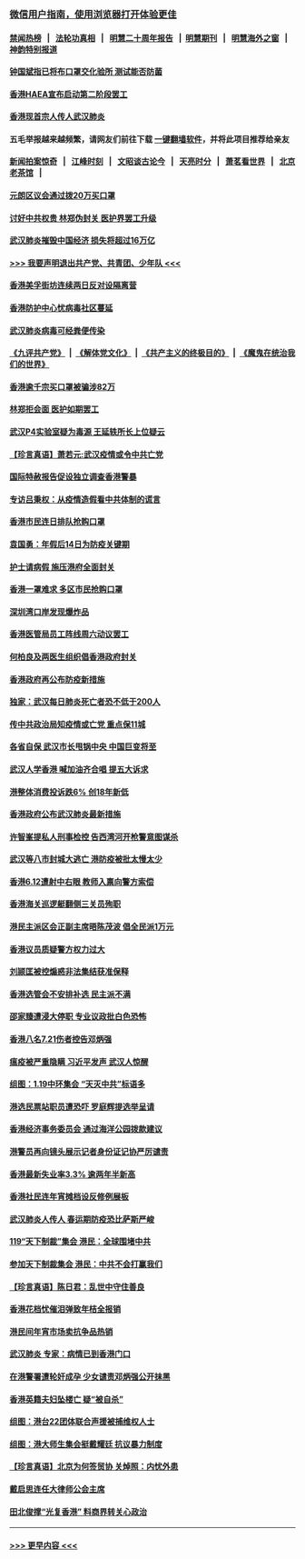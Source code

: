 ### [微信用户指南，使用浏览器打开体验更佳](https://github.com/gfw-breaker/banned-news1/blob/master/indexes/wechat-guide.md?t=0)
#### [禁闻热榜](热点新闻.md?t=0)  &nbsp;&nbsp;|&nbsp;&nbsp; [法轮功真相](https://github.com/gfw-breaker/truth/blob/master/README.md?t=0) &nbsp;&nbsp;|&nbsp;&nbsp; [明慧二十周年报告](https://github.com/gfw-breaker/mh-reports/blob/master/README.md?t=0) &nbsp;&nbsp;|&nbsp;&nbsp;[明慧期刊](https://github.com/gfw-breaker/mh-qikan) &nbsp;&nbsp;|&nbsp;&nbsp; [明慧海外之窗](https://github.com/gfw-breaker/mh-news/blob/master/README.md?t=0) &nbsp;&nbsp;|&nbsp;&nbsp; [神韵特别报道](https://github.com/gfw-breaker/mh-news/blob/master/shenyun.md?t=0)
#### [钟国斌指已将布口罩交化验所 测试能否防菌](../pages/nsc415/n11842783.md?t=02041822) 
#### [香港HAEA宣布启动第二阶段罢工](../pages/nsc415/n11842723.md?t=02041822) 
#### [香港现首宗人传人武汉肺炎](../pages/nsc415/n11842766.md?t=02041822) 
#### 五毛举报越来越频繁，请网友们前往下载 [一键翻墙软件](https://github.com/gfw-breaker/ssr-accounts)，并将此项目推荐给亲友
#### [新闻拍案惊奇](https://github.com/gfw-breaker/banned-news1/blob/master/pages/link4.md) &nbsp;&nbsp;|&nbsp;&nbsp; [江峰时刻](https://github.com/gfw-breaker/banned-news1/blob/master/pages/link4.md) &nbsp;&nbsp;|&nbsp;&nbsp; [文昭谈古论今](https://github.com/gfw-breaker/banned-news1/blob/master/pages/link4.md) &nbsp;&nbsp;|&nbsp;&nbsp; [天亮时分](https://github.com/gfw-breaker/banned-news1/blob/master/pages/link4.md) &nbsp;&nbsp;|&nbsp;&nbsp; [萧茗看世界](https://github.com/gfw-breaker/banned-news1/blob/master/pages/link4.md) &nbsp;&nbsp;|&nbsp;&nbsp; [北京老茶馆](https://github.com/gfw-breaker/banned-news1/blob/master/pages/link4.md) &nbsp;&nbsp;|&nbsp;&nbsp; 
#### [元朗区议会通过拨20万买口罩](../pages/nsc415/n11842754.md?t=02041822) 
#### [讨好中共权贵 林郑伪封关 医护界罢工升级](../pages/nsc415/n11842359.md?t=02041822) 
#### [武汉肺炎摧毁中国经济 损失将超过16万亿](../pages/nsc415/n11839723.md?t=02041822) 
#### [>>> 我要声明退出共产党、共青团、少年队 <<<](https://github.com/begood0513/goodnews/blob/master/quit/letter.md) 
#### [香港美孚街坊连续两日反对设隔离营](../pages/nsc415/n11839962.md?t=02041822) 
#### [香港防护中心忧病毒社区蔓延](../pages/nsc415/n11839933.md?t=02041822) 
#### [武汉肺炎病毒可经粪便传染](../pages/nsc415/n11839939.md?t=02041822) 
#### [《九评共产党》](https://github.com/begood0513/9ping.md/blob/master/README.md) &nbsp;|&nbsp; [《解体党文化》](../../../../jtdwh.md/blob/master/README.md)  &nbsp;|&nbsp; [《共产主义的终极目的》](../../../../gczydzjmd.md/blob/master/README.md) &nbsp;|&nbsp; [《魔鬼在统治我们的世界》](../../../../mgztzwmdsj.md/blob/master/README.md) 
#### [香港逾千宗买口罩被骗涉82万](../pages/nsc415/n11839914.md?t=02041822) 
#### [林郑拒会面 医护如期罢工](../pages/nsc415/n11839892.md?t=02041822) 
#### [武汉P4实验室疑为毒源 王延轶所长上位疑云](../pages/nsc415/n11835543.md?t=02041822) 
#### [【珍言真语】萧若元:武汉疫情或令中共亡党](../pages/nsc415/n11829394.md?t=02041822) 
#### [国际特赦报告促设独立调查香港警暴](../pages/nsc415/n11833845.md?t=02041822) 
#### [专访吕秉权：从疫情造假看中共体制的谎言](../pages/nsc415/n11833813.md?t=02041822) 
#### [香港市民连日排队抢购口罩](../pages/nsc415/n11833794.md?t=02041822) 
#### [袁国勇：年假后14日为防疫关键期](../pages/nsc415/n11831088.md?t=02041822) 
#### [护士请病假 施压港府全面封关](../pages/nsc415/n11831030.md?t=02041822) 
#### [香港一罩难求 多区市民抢购口罩](../pages/nsc415/n11831002.md?t=02041822) 
#### [深圳湾口岸发现爆炸品](../pages/nsc415/n11828802.md?t=02041822) 
#### [香港医管局员工阵线周六动议罢工](../pages/nsc415/n11828762.md?t=02041822) 
#### [何柏良及两医生组织倡香港政府封关](../pages/nsc415/n11828749.md?t=02041822) 
#### [香港政府再公布防疫新措施](../pages/nsc415/n11828716.md?t=02041822) 
#### [独家：武汉每日肺炎死亡者恐不低于200人](../pages/nsc415/n11828240.md?t=02041822) 
#### [传中共政治局知疫情或亡党 重点保11城](../pages/nsc415/n11828145.md?t=02041822) 
#### [各省自保 武汉市长甩锅中央 中国巨变将至](../pages/nsc415/n11828021.md?t=02041822) 
#### [武汉人学香港 喊加油齐合唱 提五大诉求](../pages/nsc415/n11827046.md?t=02041822) 
#### [港整体消费投诉跌6% 创18年新低](../pages/nsc415/n11817280.md?t=02041822) 
#### [香港政府公布武汉肺炎最新措施](../pages/nsc415/n11817152.md?t=02041822) 
#### [许智峯提私人刑事检控 告西湾河开枪警意图谋杀](../pages/nsc415/n11817132.md?t=02041822) 
#### [武汉等八市封城大逃亡 港防疫被批太慢太少](../pages/nsc415/n11817058.md?t=02041822) 
#### [香港6.12遭射中右眼 教师入禀向警方索偿](../pages/nsc415/n11814678.md?t=02041822) 
#### [香港海关巡逻艇翻侧三关员殉职](../pages/nsc415/n11814604.md?t=02041822) 
#### [港民主派区会正副主席晤陈茂波 倡全民派1万元](../pages/nsc415/n11814582.md?t=02041822) 
#### [香港议员质疑警方权力过大](../pages/nsc415/n11814560.md?t=02041822) 
#### [刘颕匡被控煽惑非法集结获准保释](../pages/nsc415/n11811727.md?t=02041822) 
#### [香港选管会不安排补选 民主派不满](../pages/nsc415/n11811691.md?t=02041822) 
#### [邵家臻遭浸大停职 专业议政批白色恐怖](../pages/nsc415/n11811670.md?t=02041822) 
#### [香港八名7.21伤者控告邓炳强](../pages/nsc415/n11811623.md?t=02041822) 
#### [瘟疫被严重隐瞒 习近平发声 武汉人惊醒](../pages/nsc415/n11811186.md?t=02041822) 
#### [组图：1.19中环集会 “天灭中共”标语多](../pages/nsc415/n11809514.md?t=02041822) 
#### [港选民票站职员遭恐吓 罗庭辉提选举呈请](../pages/nsc415/n11808914.md?t=02041822) 
#### [香港经济事务委员会 通过海洋公园拨款建议](../pages/nsc415/n11808906.md?t=02041822) 
#### [港警员再向镜头展示记者身份证记协严厉谴责](../pages/nsc415/n11808888.md?t=02041822) 
#### [香港最新失业率3.3% 逾两年半新高](../pages/nsc415/n11808887.md?t=02041822) 
#### [香港社民连年宵摊档设反修例展板](../pages/nsc415/n11808857.md?t=02041822) 
#### [武汉肺炎人传人 春运期防疫恐比萨斯严峻](../pages/nsc415/n11808739.md?t=02041822) 
#### [119“天下制裁”集会 港民：全球围堵中共](../pages/nsc415/n11806318.md?t=02041822) 
#### [参加天下制裁集会 港民：中共不会打赢我们](../pages/nsc415/n11806596.md?t=02041822) 
#### [【珍言真语】陈日君：乱世中守住善良](../pages/nsc415/n11806247.md?t=02041822) 
#### [香港花档忧催泪弹致年桔全报销](../pages/nsc415/n11806130.md?t=02041822) 
#### [港民间年宵市场卖抗争品热销](../pages/nsc415/n11806073.md?t=02041822) 
#### [武汉肺炎 专家：病情已到香港门口](../pages/nsc415/n11806020.md?t=02041822) 
#### [在港警署遭轮奸成孕 少女谴责邓炳强公开抹黑](../pages/nsc415/n11805981.md?t=02041822) 
#### [香港英籍夫妇坠楼亡 疑“被自杀”](../pages/nsc415/n11805937.md?t=02041822) 
#### [组图：港台22团体联合声援被捕维权人士](../pages/nsc415/n11801834.md?t=02041822) 
#### [组图：港大师生集会挺戴耀廷 抗议暴力制度](../pages/nsc415/n11799298.md?t=02041822) 
#### [【珍言真语】北京为何签贸协 关焯照：内忧外患](../pages/nsc415/n11799790.md?t=02041822) 
#### [戴启思连任大律师公会主席](../pages/nsc415/n11799306.md?t=02041822) 
#### [田北俊撑“光复香港” 料商界转关心政治](../pages/nsc415/n11799287.md?t=02041822) 

----
#### [ >>> 更早内容 <<< ](../indexes/nsc415-earlier.md)
